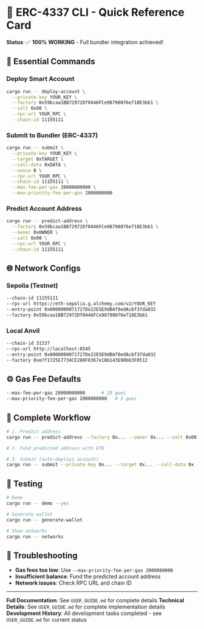 # 🚀 ERC-4337 CLI - Quick Reference Card

**Status**: ✅ **100% WORKING** - Full bundler integration achieved!

## 🎯 **Essential Commands**

### **Deploy Smart Account**
```bash
cargo run -- deploy-account \
  --private-key YOUR_KEY \
  --factory 0x59bcaa1BB72972Df0446FCe98798076e718E3b61 \
  --salt 0x00 \
  --rpc-url YOUR_RPC \
  --chain-id 11155111
```

### **Submit to Bundler (ERC-4337)**
```bash
cargo run -- submit \
  --private-key YOUR_KEY \
  --target 0xTARGET \
  --call-data 0xDATA \
  --nonce 0 \
  --rpc-url YOUR_RPC \
  --chain-id 11155111 \
  --max-fee-per-gas 20000000000 \
  --max-priority-fee-per-gas 2000000000
```

### **Predict Account Address**
```bash
cargo run -- predict-address \
  --factory 0x59bcaa1BB72972Df0446FCe98798076e718E3b61 \
  --owner 0xOWNER \
  --salt 0x00 \
  --rpc-url YOUR_RPC \
  --chain-id 11155111
```

## 🌐 **Network Configs**

### **Sepolia (Testnet)**
```bash
--chain-id 11155111
--rpc-url https://eth-sepolia.g.alchemy.com/v2/YOUR_KEY
--entry-point 0x0000000071727De22E5E9dBAf0edAc6f37da032
--factory 0x59bcaa1BB72972Df0446FCe98798076e718E3b61
```

### **Local Anvil**
```bash
--chain-id 31337
--rpc-url http://localhost:8545
--entry-point 0x0000000071727De22E5E9dBAf0edAc6f37da032
--factory 0xe7f1725E7734CE288F8367e1Bb143E90bb3F0512
```

## ⚙️ **Gas Fee Defaults**

```bash
--max-fee-per-gas 20000000000      # 20 gwei
--max-priority-fee-per-gas 2000000000   # 2 gwei
```

## 🔄 **Complete Workflow**

```bash
# 1. Predict address
cargo run -- predict-address --factory 0x... --owner 0x... --salt 0x00 --rpc-url ... --chain-id 11155111

# 2. Fund predicted address with ETH

# 3. Submit (auto-deploys account)
cargo run -- submit --private-key 0x... --target 0x... --call-data 0x --nonce 0 --rpc-url ... --chain-id 11155111
```

## 🧪 **Testing**

```bash
# Demo
cargo run -- demo --yes

# Generate wallet
cargo run -- generate-wallet

# Show networks
cargo run -- networks
```

## 🚨 **Troubleshooting**

- **Gas fees too low**: Use `--max-priority-fee-per-gas 2000000000`
- **Insufficient balance**: Fund the predicted account address
- **Network issues**: Check RPC URL and chain ID

---

**Full Documentation**: See `USER_GUIDE.md` for complete details
**Technical Details**: See `USER_GUIDE.md` for complete implementation details
**Development History**: All development tasks completed - see `USER_GUIDE.md` for current status
